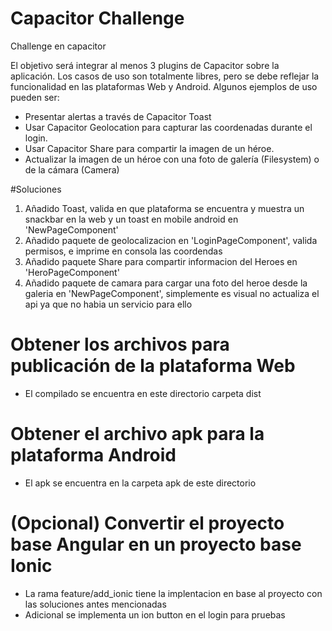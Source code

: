 
# Capacitor Challenge

Challenge en capacitor 

El objetivo será integrar al menos 3 plugins de Capacitor sobre la aplicación. Los casos de
uso son totalmente libres, pero se debe reflejar la funcionalidad en las plataformas Web y
Android. Algunos ejemplos de uso pueden ser:
* Presentar alertas a través de Capacitor Toast
* Usar Capacitor Geolocation para capturar las coordenadas durante el login.
* Usar Capacitor Share para compartir la imagen de un héroe.
* Actualizar la imagen de un héroe con una foto de galería (Filesystem) o de la cámara
(Camera)

#Soluciones

 1. Añadido Toast, valida en que plataforma se encuentra y muestra un snackbar en la web y un toast en mobile android en 'NewPageComponent'
 2. Añadido paquete de geolocalizacion en 'LoginPageComponent', valida permisos, e imprime en consola las coordendas
 3. Añadido paquete Share para compartir informacion del Heroes en 'HeroPageComponent'
 4. Añadido paquete de camara para cargar una foto del heroe desde la galeria en 'NewPageComponent', simplemente es visual no actualiza el api ya que no habia un servicio para ello

# Obtener los archivos para publicación de la plataforma Web
* El compilado se encuentra en este directorio carpeta dist

# Obtener el archivo apk para la plataforma Android
* El apk se encuentra en la carpeta apk de este directorio

# (Opcional) Convertir el proyecto base Angular en un proyecto base Ionic
* La rama feature/add_ionic tiene la implentacion en base al proyecto con las soluciones antes mencionadas
* Adicional se implementa un ion button en el login para pruebas
